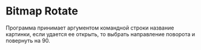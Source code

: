# Bitmap Rotate

Программа принимает аргументом командной строки название картинки, если удается ее открыть, то выбрать направление поворота и повернуть на 90.